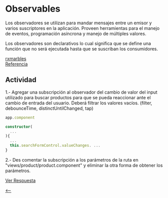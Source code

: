# Observables

Los observadores se utilizan para mandar mensajes entre un emisor y varios suscriptores en la aplicación. Proveen herramientas para el manejo de eventos, programación asíncrona y manejo de múltiples valores.

Los observadores son declarativos lo cual significa que se define una función que no será ejecutada hasta que se suscriban los consumidores.

[rxmarbles](https://rxmarbles.com)  
[Referencia](https://angular.io/guide/observables)

## Actividad

1.- Agregar una subscripción al observador del cambio de valor del input utilizado para buscar productos para que se pueda reaccionar ante el cambio de entrada del usuario. Deberá filtrar los valores vacíos. (filter, debounceTime, distinctUntilChanged, tap)

```ts
app.component

constructor(
  ...
){
  ...
  this.searchFormControl.valueChanges. ...
}
```

2.- Des comentar la subscripción a los parámetros de la ruta en "views/product/product.component" y eliminar la otra forma de obtener los parámetros.

[Ver Respuesta](./respuestas/observables.md)

[<--](./README.md)
